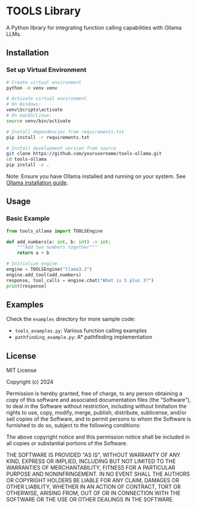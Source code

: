 # TOOLS Library

A Python library for integrating function calling capabilities with Ollama LLMs.

## Installation

### Set up Virtual Environment

```bash
# Create virtual environment
python -m venv venv

# Activate virtual environment
# On Windows:
venv\Scripts\activate
# On macOS/Linux:
source venv/bin/activate

# Install dependencies from requirements.txt
pip install -r requirements.txt

# Install development version from source
git clone https://github.com/yourusername/tools-ollama.git
cd tools-ollama
pip install -e .
```

Note: Ensure you have Ollama installed and running on your system. See [Ollama installation guide](https://ollama.ai/download).

## Usage

### Basic Example

```python
from tools_ollama import TOOLSEngine

def add_numbers(a: int, b: int) -> int:
    """Add two numbers together"""
    return a + b

# Initialize engine
engine = TOOLSEngine("llama3.2")
engine.add_tool(add_numbers)
response, tool_calls = engine.chat("What is 5 plus 3?")
print(response)
```

## Examples

Check the `examples` directory for more sample code:
- `tools_examples.py`: Various function calling examples
- `pathfinding_example.py`: A* pathfinding implementation

## License

MIT License

Copyright (c) 2024

Permission is hereby granted, free of charge, to any person obtaining a copy
of this software and associated documentation files (the "Software"), to deal
in the Software without restriction, including without limitation the rights
to use, copy, modify, merge, publish, distribute, sublicense, and/or sell
copies of the Software, and to permit persons to whom the Software is
furnished to do so, subject to the following conditions:

The above copyright notice and this permission notice shall be included in all
copies or substantial portions of the Software.

THE SOFTWARE IS PROVIDED "AS IS", WITHOUT WARRANTY OF ANY KIND, EXPRESS OR
IMPLIED, INCLUDING BUT NOT LIMITED TO THE WARRANTIES OF MERCHANTABILITY,
FITNESS FOR A PARTICULAR PURPOSE AND NONINFRINGEMENT. IN NO EVENT SHALL THE
AUTHORS OR COPYRIGHT HOLDERS BE LIABLE FOR ANY CLAIM, DAMAGES OR OTHER
LIABILITY, WHETHER IN AN ACTION OF CONTRACT, TORT OR OTHERWISE, ARISING FROM,
OUT OF OR IN CONNECTION WITH THE SOFTWARE OR THE USE OR OTHER DEALINGS IN THE
SOFTWARE.
